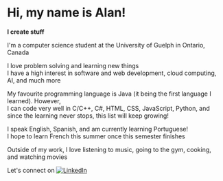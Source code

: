 # Hi, my name is Alan!

**I create stuff**

<p>I'm a computer science student at the University of Guelph in Ontario, Canada</p>

<p>I love problem solving and learning new things<br>
I have a high interest in software and web development, cloud computing, AI, and much more</p>

<p>My favourite programming language is Java (it being the first language I learned). However,<br>
I can code very well in C/C++, C#, HTML, CSS, JavaScript, Python, and since the learning never stops, this list will keep growing!</p>

<p>I speak English, Spanish, and am currently learning Portuguese!<br>
I hope to learn French this summer once this semester finishes</p>

<p>Outside of my work, I love listening to music, going to the gym, cooking, and watching movies</p>

Let's connect on [<img alt="LinkedIn" src="https://img.shields.io/badge/LinkedIn-%230E76A8.svg?&style=for-the-badge&logo=LinkedIn&logoColor=white" />](https://linkedin.com/in/cortes205)
